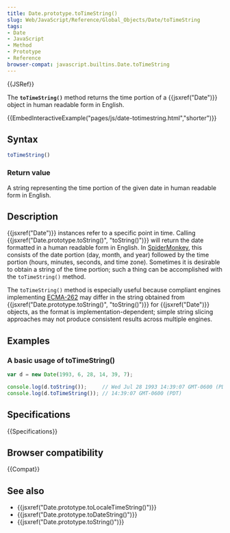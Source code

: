 ```yaml
---
title: Date.prototype.toTimeString()
slug: Web/JavaScript/Reference/Global_Objects/Date/toTimeString
tags:
- Date
- JavaScript
- Method
- Prototype
- Reference
browser-compat: javascript.builtins.Date.toTimeString
---
```

{{JSRef}}

The **`toTimeString()`** method returns the time portion of a
{{jsxref("Date")}} object in human readable form in English.

{{EmbedInteractiveExample("pages/js/date-totimestring.html","shorter")}}

## Syntax

```js
toTimeString()
```

### Return value

A string representing the time portion of the given date in human readable form
in English.

## Description

{{jsxref("Date")}} instances refer to a specific point in time. Calling
{{jsxref("Date.prototype.toString()", "toString()")}} will
return the date formatted in a human readable form in English. In
[SpiderMonkey](/en-US/docs/Mozilla/Projects/SpiderMonkey), this consists of the
date portion (day, month, and year) followed by the time portion (hours,
minutes, seconds, and time zone). Sometimes it is desirable to obtain a string
of the time portion; such a thing can be accomplished with the `toTimeString()`
method.

The `toTimeString()` method is especially useful because compliant engines
implementing [ECMA-262](/en-US/docs/Web/JavaScript/Language_Resources) may
differ in the string obtained from
{{jsxref("Date.prototype.toString()", "toString()")}} for
{{jsxref("Date")}} objects, as the format is implementation-dependent;
simple string slicing approaches may not produce consistent results across
multiple engines.

## Examples

### A basic usage of toTimeString()

```js
var d = new Date(1993, 6, 28, 14, 39, 7);

console.log(d.toString());     // Wed Jul 28 1993 14:39:07 GMT-0600 (PDT)
console.log(d.toTimeString()); // 14:39:07 GMT-0600 (PDT)
```

## Specifications

{{Specifications}}

## Browser compatibility

{{Compat}}

## See also

- {{jsxref("Date.prototype.toLocaleTimeString()")}}
- {{jsxref("Date.prototype.toDateString()")}}
- {{jsxref("Date.prototype.toString()")}}
